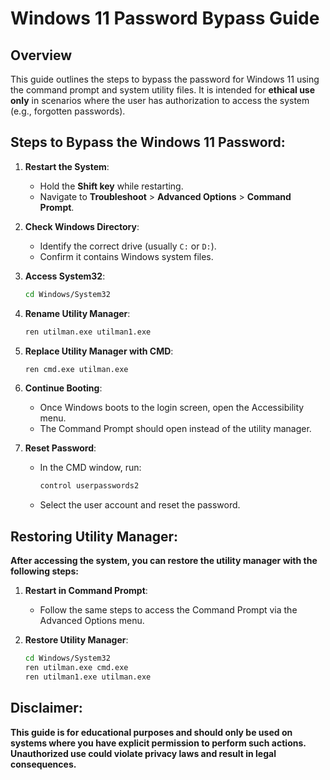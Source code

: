 # Windows 11 Password Bypass Guide

## Overview
This guide outlines the steps to bypass the password for Windows 11 using the command prompt and system utility files. It is intended for **ethical use only** in scenarios where the user has authorization to access the system (e.g., forgotten passwords).

## Steps to Bypass the Windows 11 Password:
1. **Restart the System**: 
   - Hold the **Shift key** while restarting.
   - Navigate to **Troubleshoot** > **Advanced Options** > **Command Prompt**.

2. **Check Windows Directory**:
   - Identify the correct drive (usually `C:` or `D:`).
   - Confirm it contains Windows system files.
   
3. **Access System32**:
   ```bash
   cd Windows/System32
   
4. **Rename Utility Manager**:
   ```bash
   ren utilman.exe utilman1.exe

5. **Replace Utility Manager with CMD**:
   ```bash
   ren cmd.exe utilman.exe

6. **Continue Booting**:
   - Once Windows boots to the login screen, open the Accessibility menu.
   - The Command Prompt should open instead of the utility manager.

7. **Reset Password**:
   - In the CMD window, run:
     ```bash
     control userpasswords2
   - Select the user account and reset the password.


## Restoring Utility Manager:
**After accessing the system, you can restore the utility manager with the following steps:**

1. **Restart in Command Prompt**: 
   - Follow the same steps to access the Command Prompt via the Advanced Options menu.

2. **Restore Utility Manager**:
   ```bash
   cd Windows/System32
   ren utilman.exe cmd.exe
   ren utilman1.exe utilman.exe

## Disclaimer:
  **This guide is for educational purposes and should only be used on systems where you have explicit permission to perform such actions. Unauthorized use could violate privacy laws and result in legal consequences.**
